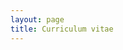 ```yaml
---
layout: page
title: Curriculum vitae
---
```


<object data="{{ site.url }}/public/files/CV-12-31-18.pdf" width="800px" height="1100px"></object>
